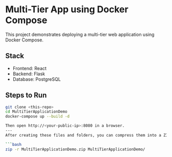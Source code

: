 # Multi-Tier App using Docker Compose

This project demonstrates deploying a multi-tier web application using Docker Compose.

## Stack
- Frontend: React
- Backend: Flask
- Database: PostgreSQL

## Steps to Run

```bash
git clone <this-repo>
cd MultiTierApplicationDemo
docker-compose up --build -d

Then open http://<your-public-ip>:8080 in a browser.
---
After creating these files and folders, you can compress them into a ZIP archive using your system’s file manager or:

```bash
zip -r MultiTierApplicationDemo.zip MultiTierApplicationDemo/
